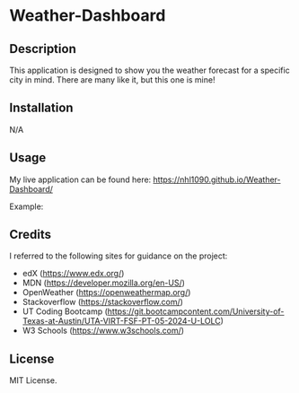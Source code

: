 # Weather-Dashboard

## Description
This application is designed to show you the weather forecast for a specific city in mind. There are many like it, but this one is mine!


## Installation
N/A

## Usage
My live application can be found here: https://nhl1090.github.io/Weather-Dashboard/

Example:

## Credits

I referred to the following sites for guidance on the project:

- edX (https://www.edx.org/)
- MDN (https://developer.mozilla.org/en-US/)
- OpenWeather (https://openweathermap.org/)
- Stackoverflow (https://stackoverflow.com/)
- UT Coding Bootcamp (https://git.bootcampcontent.com/University-of-Texas-at-Austin/UTA-VIRT-FSF-PT-05-2024-U-LOLC)
- W3 Schools (https://www.w3schools.com/)

## License

MIT License.
